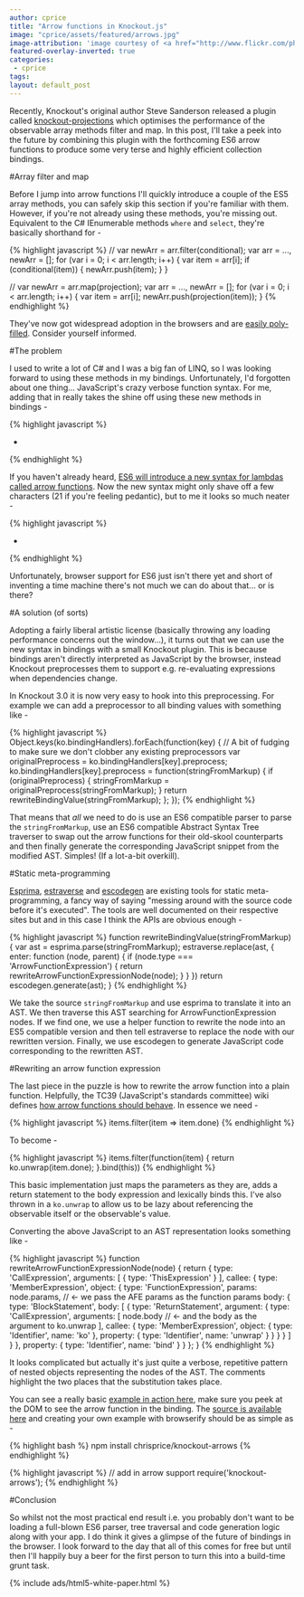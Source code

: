 ```yaml
---
author: cprice
title: "Arrow functions in Knockout.js"
image: "cprice/assets/featured/arrows.jpg"
image-attribution: 'image courtesy of <a href="http://www.flickr.com/photos/byronj/12637612753/sizes/z/">Byron James</a>'
featured-overlay-inverted: true
categories:
 - cprice
tags: 
layout: default_post
---
```


Recently, Knockout's original author Steve Sanderson released a plugin called [knockout-projections](https://github.com/stevesanderson/knockout-projections) which optimises the performance of the observable array methods filter and map. In this post, I'll take a peek into the future by combining this plugin with the forthcoming ES6 arrow functions to produce some very terse and highly efficient collection bindings.

#Array filter and map

Before I jump into arrow functions I'll quickly introduce a couple of the ES5 array methods, you can safely skip this section if you're familiar with them. However, if you're not already using these methods, you're missing out. Equivalent to the C# IEnumerable methods ```where``` and ```select```, they're basically shorthand for -

{% highlight javascript %}
  // var newArr = arr.filter(conditional);
  var arr = ..., newArr = [];
  for (var i = 0; i < arr.length; i++) {
      var item = arr[i];
      if (conditional(item)) {
          newArr.push(item);
      }
  }

  // var newArr = arr.map(projection);
  var arr = ..., newArr = [];
  for (var i = 0; i < arr.length; i++) {
      var item = arr[i];
      newArr.push(projection(item));
  }
{% endhighlight %}

They've now got widespread adoption in the browsers and are [easily poly-filled](https://github.com/es-shims/es5-shim/). Consider yourself informed.

#The problem

I used to write a lot of C# and I was a big fan of LINQ, so I was looking forward to using these methods in my bindings. Unfortunately, I'd forgotten about one thing... JavaScript's crazy verbose function syntax. For me, adding that in really takes the shine off using these new methods in bindings -

{% highlight javascript %}
  <ul data-bind="foreach: items.filter(function(item) { return item.done(); })">
    <li data-bind="text: description"></li>
  </ul>
{% endhighlight %}

If you haven't already heard, [ES6 will introduce a new syntax for lambdas called arrow functions](http://tc39wiki.calculist.org/es6/arrow-functions/). Now the new syntax might only shave off a few characters (21 if you're feeling pedantic), but to me it looks so much neater -

{% highlight javascript %}
  <ul data-bind="foreach: items.filter(item => item.done)">
    <li data-bind="text: description"></li>
  </ul>
{% endhighlight %}

Unfortunately, browser support for ES6 just isn't there yet and short of inventing a time machine there's not much we can do about that... or is there?

#A solution (of sorts)

Adopting a fairly liberal artistic license (basically throwing any loading performance concerns out the window...), it turns out that we can use the new syntax in bindings with a small Knockout plugin. This is because bindings aren't directly interpreted as JavaScript by the browser, instead Knockout preprocesses them to support e.g. re-evaluating expressions when dependencies change. 

In Knockout 3.0 it is now very easy to hook into this preprocessing. For example we can add a preprocessor to all binding values with something like -

{% highlight javascript %}
  Object.keys(ko.bindingHandlers).forEach(function(key) {
      // A bit of fudging to make sure we don't clobber any existing preprocessors
      var originalPreprocess = ko.bindingHandlers[key].preprocess;
      ko.bindingHandlers[key].preprocess = function(stringFromMarkup) {
          if (originalPreprocess) {
              stringFromMarkup = originalPreprocess(stringFromMarkup);
          }
          return rewriteBindingValue(stringFromMarkup);
      };
  });
{% endhighlight %}

That means that *all* we need to do is use an ES6 compatible parser to parse the ```stringFromMarkup```, use an ES6 compatible Abstract Syntax Tree traverser to swap out the arrow functions for their old-skool counterparts and then finally generate the corresponding JavaScript snippet from the modified AST. Simples! (If a lot-a-bit overkill).

#Static meta-programming

[Esprima](https://github.com/ariya/esprima), [estraverse](https://github.com/Constellation/estraverse) and [escodegen](https://github.com/Constellation/escodegen) are existing tools for static meta-programming, a fancy way of saying "messing around with the source code before it's executed". The tools are well documented on their respective sites but and in this case I think the APIs are obvious enough -

{% highlight javascript %}
  function rewriteBindingValue(stringFromMarkup) {
      var ast = esprima.parse(stringFromMarkup);
      estraverse.replace(ast, {
          enter: function (node, parent) {
              if (node.type === 'ArrowFunctionExpression') {
                  return rewriteArrowFunctionExpressionNode(node);
              }
          }
      })
      return escodegen.generate(ast);
  }
{% endhighlight %}

We take the source ```stringFromMarkup``` and use esprima to translate it into an AST. We then traverse this AST searching for ArrowFunctionExpression nodes. If we find one, we use a helper function to rewrite the node into an ES5 compatible version and then tell estraverse to replace the node with our rewritten version. Finally, we use escodegen to generate JavaScript code corresponding to the rewritten AST.

#Rewriting an arrow function expression

The last piece in the puzzle is how to rewrite the arrow function into a plain function. Helpfully, the TC39 (JavaScript's standards committee) wiki defines [how arrow functions should behave](http://tc39wiki.calculist.org/es6/arrow-functions/). In essence we need -

{% highlight javascript %}
  items.filter(item => item.done)
{% endhighlight %} 

To become -

{% highlight javascript %}
  items.filter(function(item) { 
      return ko.unwrap(item.done); 
  }.bind(this))
{% endhighlight %}

This basic implementation just maps the parameters as they are, adds a return statement to the body expression and lexically binds this. I've also thrown in a ```ko.unwrap``` to allow us to be lazy about referencing the observable itself or the observable's value. 

Converting the above JavaScript to an AST representation looks something like -

{% highlight javascript %}
  function rewriteArrowFunctionExpressionNode(node) {
      return {
          type: 'CallExpression',
          arguments: [
              {
                  type: 'ThisExpression'
              }
          ],
          callee: {
              type: 'MemberExpression',
              object: {
                  type: 'FunctionExpression',
                  params: node.params,        // <- we pass the AFE params as the function params
                  body: {
                      type: 'BlockStatement',
                      body: [
                          {
                              type: 'ReturnStatement',
                              argument: {
                                  type: 'CallExpression',
                                  arguments: [
                                      node.body   // <- and the body as the argument to ko.unwrap
                                  ],
                                  callee: {
                                      type: 'MemberExpression',
                                      object: {
                                          type: 'Identifier',
                                          name: 'ko'
                                      },
                                      property: {
                                          type: 'Identifier',
                                          name: 'unwrap'
                                      }
                                  }
                              }
                          }
                      ]
                  }
              },
              property: {
                  type: 'Identifier',
                  name: 'bind'
              }
          }
      };
  }
{% endhighlight %}

It looks complicated but actually it's just quite a verbose, repetitive pattern of nested objects representing the nodes of the AST. The comments highlight the two places that the substitution takes place. 

You can see a really basic [example in action here](http://chrisprice.io/knockout-arrows/example/), make sure you peek at the DOM to see the arrow function in the binding. The [source is available here](https://github.com/chrisprice/knockout-arrows/) and creating your own example with browserify should be as simple as -

{% highlight bash %}
  npm install chrisprice/knockout-arrows
{% endhighlight %}

{% highlight javascript %}
  // add in arrow support
  require('knockout-arrows');
{% endhighlight %}

#Conclusion

So whilst not the most practical end result i.e. you probably don't want to be loading a full-blown ES6 parser, tree traversal and code generation logic along with your app. I do think it gives a glimpse of the future of bindings in the browser. I look forward to the day that all of this comes for free but until then I'll happily buy a beer for the first person to turn this into a build-time grunt task.

{% include ads/html5-white-paper.html %}